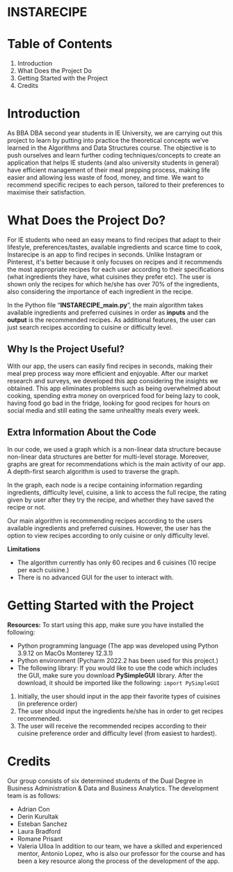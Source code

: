 # INSTARECIPE
# Table of Contents

1. Introduction
2. What Does the Project Do
3. Getting Started with the Project
4. Credits

# Introduction
As BBA DBA second year students in IE University, we are carrying out this project to learn by putting into practice the theoretical concepts we’ve learned in the Algorithms and Data Structures course. The objective is to push ourselves and learn further coding techniques/concepts to create an application that helps IE students (and also university students in general) have efficient management of their meal prepping process, making life easier and allowing less waste of food, money, and time. We want to recommend specific recipes to each person, tailored to their preferences to maximise their satisfaction.

# What Does the Project Do?
For IE students who need an easy means to find recipes that adapt to their lifestyle, preferences/tastes, available ingredients and scarce time to cook, Instarecipe is an app to find recipes in seconds. Unlike Instagram or Pinterest, it's better because it only focuses on recipes and it recommends the most appropriate recipes for each user according to their specifications (what ingredients they have, what cuisines they prefer etc). The user is shown only the recipes for which he/she has over 70% of the ingredients, also considering the importance of each ingredient in the recipe. 

In the Python file “**INSTARECIPE_main.py**”, the main algorithm takes available ingredients and preferred cuisines in order as **inputs** and the **output** is the recommended recipes. As additional features, the user can just search recipes according to cuisine or difficulty level.


## Why Is the Project Useful?
With our app, the users can easily find recipes in seconds, making their meal prep process way more efficient and enjoyable. After our market research and surveys, we developed this app considering the insights we obtained. This app eliminates problems such as being overwhelmed about cooking, spending extra money on overpriced food for being lazy to cook, having food go bad in the fridge, looking for good recipes for hours on social media and still eating the same unhealthy meals every week.
## Extra Information About the Code
In our code, we used a graph which is a non-linear data structure because non-linear data structures are better for multi-level storage. Moreover, graphs are great for recommendations which is the main activity of our app. A depth-first search algorithm is used to traverse the graph.

In the graph, each node is a recipe containing information regarding ingredients, difficulty level, cuisine, a link to access the full recipe, the rating given by user after they try the recipe, and whether they have saved the recipe or not.

Our main algorithm is recommending recipes according to the users available ingredients and preferred cuisines. However, the user has the option to view recipes according to only cuisine or only difficulty level.

**Limitations**
* The algorithm currently has only 60 recipes and 6 cuisines (10 recipe per each cuisine.)
* There is no advanced GUI for the user to interact with.

# Getting Started with the Project
**Resources:**
To start using this app, make sure you have installed the following:
- Python programming language (The app was developed using Python 3.9.12 on MacOs Monterey 12.3.1)
- Python environment (Pycharm 2022.2 has been used for this project.)
- The following library: If you would like to use the code which includes the GUI, make sure you download **PySimpleGUI** library. After the download, it should be imported like the following:
``` import PySimpleGUI ```

1. Initially, the user should input in the app their favorite types of cuisines (in preference order)
2. The user should input the ingredients he/she has in order to get recipes recommended. 
3. The user will receive the recommended recipes according to their cuisine preference order and difficulty level (from easiest to hardest).

# Credits
Our group consists of six determined students of the Dual Degree in Business Administration & Data and Business Analytics. The development team is as follows: 
* Adrian Con
* Derin Kurultak
* Esteban Sanchez
* Laura Bradford
* Romane Prisant
* Valeria Ulloa
In addition to our team, we have a skilled and experienced mentor, Antonio Lopez, who is also our professor for the course and has been a key resource along the process of the development of the app.

